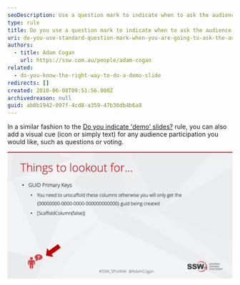 ```yaml
---
seoDescription: Use a question mark to indicate when to ask the audience something and encourage participation in your presentation.
type: rule
title: Do you use a question mark to indicate when to ask the audience something?
uri: do-you-use-standard-question-mark-when-you-are-going-to-ask-the-audience-something
authors:
  - title: Adam Cogan
    url: https://ssw.com.au/people/adam-cogan
related:
  - do-you-know-the-right-way-to-do-a-demo-slide
redirects: []
created: 2010-06-08T09:51:56.000Z
archivedreason: null
guid: ab0b1942-097f-4cd8-a359-47b36db4b6a8
---
```


In a similar fashion to the [Do you indicate 'demo' slides?](/do-you-know-the-right-way-to-do-a-demo-slide) rule, you can also add a visual cue (icon or simply text) for any audience participation you would like, such as questions or voting.

<!--endintro-->

![Figure: Use an "?" image to tell the presenter to ask a question](questiongood.jpg)

